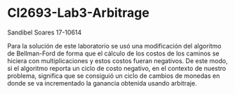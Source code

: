 # CI2693-Lab3-Arbitrage

Sandibel Soares 17-10614

Para la solución de este laboratorio se usó una modificación del algoritmo de Bellman-Ford de 
forma que el cálculo de los costos de los caminos se hiciera con multiplicaciones y  estos 
costos fueran negativos. De este modo, si el algoritmo reporta un ciclo de costo negativo, 
en el contexto de nuestro problema, significa que se consiguió un ciclo de cambios de monedas 
en donde se va incrementado la ganancia obtenida usando arbitraje.
